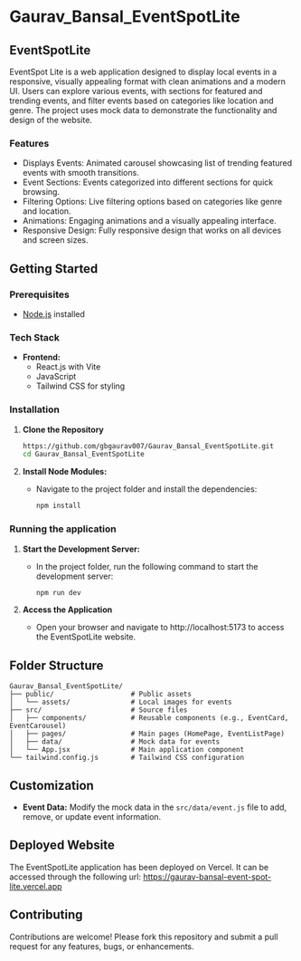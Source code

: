 # Gaurav_Bansal_EventSpotLite
 
## EventSpotLite

EventSpot Lite is a web application designed to display local events in a responsive, visually appealing format with clean animations and a modern UI. Users can explore various events, with sections for featured and trending events, and filter events based on categories like location and genre. The project uses mock data to demonstrate the functionality and design of the website.

### Features

- Displays Events: Animated carousel showcasing list of trending featured events with smooth transitions.
- Event Sections: Events categorized into different sections for quick browsing.
- Filtering Options: Live filtering options based on categories like genre and location.
- Animations: Engaging animations and a visually appealing interface.
- Responsive Design: Fully responsive design that works on all devices and screen sizes.

## Getting Started

### Prerequisites

- [Node.js](https://nodejs.org/en/download) installed

### Tech Stack

- **Frontend:**
  - React.js with Vite
  - JavaScript
  - Tailwind CSS for styling

### Installation

1. **Clone the Repository**

   ```bash
   https://github.com/gbgaurav007/Gaurav_Bansal_EventSpotLite.git
   cd Gaurav_Bansal_EventSpotLite
   ```

2. **Install Node Modules:**
    - Navigate to the project folder and install the dependencies:
      ```sh
      npm install
      ```

### Running the application

1. **Start the Development Server:**
    - In the project folder, run the following command to start the development server:
      ```sh
      npm run dev
      ```

2.	**Access the Application**
    - Open your browser and navigate to http://localhost:5173 to access the EventSpotLite website.

## Folder Structure

```plaintext
Gaurav_Bansal_EventSpotLite/
├── public/                   # Public assets
│   └── assets/               # Local images for events
├── src/                      # Source files
│   ├── components/           # Reusable components (e.g., EventCard, EventCarousel)
│   ├── pages/                # Main pages (HomePage, EventListPage)
│   ├── data/                 # Mock data for events
│   └── App.jsx               # Main application component
└── tailwind.config.js        # Tailwind CSS configuration
```

## Customization

- **Event Data:** Modify the mock data in the `src/data/event.js` file to add, remove, or update event information.

## Deployed Website

The EventSpotLite application has been deployed on Vercel. It can be accessed through the following url: https://gaurav-bansal-event-spot-lite.vercel.app

## Contributing

Contributions are welcome! Please fork this repository and submit a pull request for any features, bugs, or enhancements.
